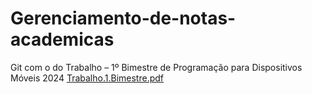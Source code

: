 # Gerenciamento-de-notas-academicas
Git com o do Trabalho – 1º Bimestre de Programação para Dispositivos Móveis 2024
[Trabalho.1.Bimestre.pdf](https://github.com/user-attachments/files/17028286/Trabalho.1.Bimestre.pdf)



